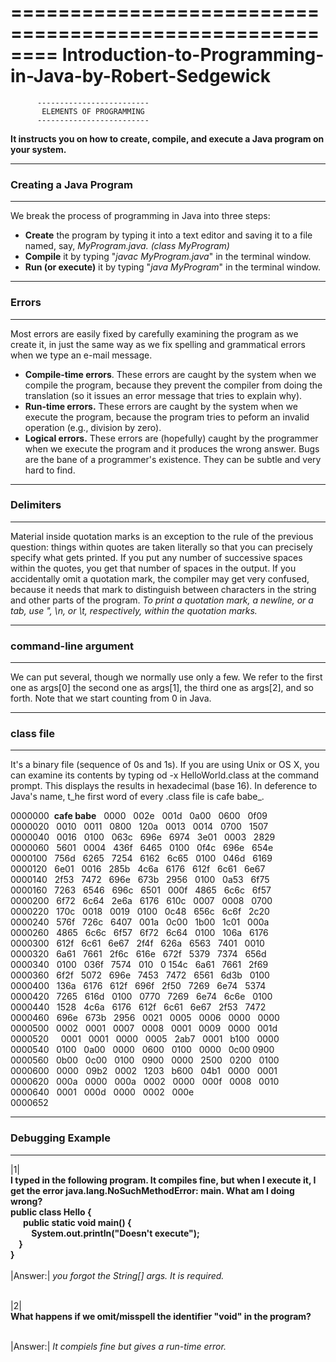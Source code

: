 ========================================================
Introduction-to-Programming-in-Java-by-Robert-Sedgewick
========================================================

          -------------------------
           ELEMENTS OF PROGRAMMING
          -------------------------
**It instructs you on how to create, compile, and execute a Java program on your system.**

-----------------------
### Creating a Java Program
-----------------------

We break the process of programming in Java into three steps:
- **Create** the program by typing it into a text editor and saving it to a file named, say, _MyProgram.java. (class MyProgram)_
- **Compile** it by typing "_javac MyProgram.java_" in the terminal window.
- **Run (or execute)** it by typing "_java MyProgram_" in the terminal window.

------------
 ### Errors
------------

Most errors are easily fixed by carefully examining the program as we create it, in just the same way as we fix spelling and grammatical errors when we type an e-mail message.
- **Compile-time errors**. These errors are caught by the system when we compile the program, because they prevent the compiler from doing the translation (so it issues an error message that tries to explain why).
- **Run-time errors.** These errors are caught by the system when we execute the program, because the program tries to peform an invalid operation (e.g., division by zero).
- **Logical errors.** These errors are (hopefully) caught by the programmer when we execute the program and it produces the wrong answer. Bugs are the bane of a programmer's existence. They can be subtle and very hard to find.

------------------------
### Delimiters
------------------------

Material inside quotation marks is an exception to the rule of the previous question: things within quotes are taken literally so that you can precisely specify what gets printed. If you put any number of successive spaces within the quotes, you get that number of spaces in the output. If you accidentally omit a quotation mark, the compiler may get very confused, because it needs that mark to distinguish between characters in the string and other parts of the program. _To print a quotation mark, a newline, or a tab, use \", \n, or \t, respectively, within the quotation marks._

-----------------------------
### command-line argument
-----------------------------

We can put several, though we normally use only a few. We refer to the first one as args[0] the second one as args[1], the third one as args[2], and so forth. Note that we start counting from 0 in Java.

------------------
### class file
------------------

It's a binary file (sequence of 0s and 1s). If you are using Unix or OS X, you can examine its contents by typing od -x HelloWorld.class at the command prompt. This displays the results in hexadecimal (base 16). In deference to Java's name, t_he first word of every .class file is cafe babe_.

0000000 &nbsp;**cafe babe** &nbsp; 0000 &nbsp;  002e &nbsp;  001d &nbsp;  0a00 &nbsp;  0600  &nbsp; 0f09 <br>
0000020 &nbsp;  0010 &nbsp;  0011 &nbsp;  0800 &nbsp;  120a &nbsp;  0013  &nbsp; 0014 &nbsp;  0700 &nbsp; 1507	<br>
0000040  &nbsp; 0016 &nbsp;  0100 &nbsp;  063c &nbsp;  696e &nbsp;  6974 &nbsp;  3e01 &nbsp;  0003 &nbsp;  2829	<br>
0000060   &nbsp; 5601 &nbsp;   0004  &nbsp;  436f  &nbsp;  6465  &nbsp;  0100 &nbsp;   0f4c  &nbsp;  696e &nbsp;   654e	<br>
0000100  &nbsp;  756d  &nbsp;  6265 &nbsp;   7254  &nbsp;  6162  &nbsp;  6c65  &nbsp;  0100   &nbsp; 046d  &nbsp;  6169	<br>
0000120 &nbsp;  6e01 &nbsp;  0016  &nbsp; 285b &nbsp;  4c6a &nbsp;  6176 &nbsp;  612f  &nbsp; 6c61 &nbsp;  6e67	<br>
0000140  &nbsp; 2f53 &nbsp;  7472 &nbsp;  696e  &nbsp; 673b  &nbsp; 2956  &nbsp; 0100  &nbsp; 0a53  &nbsp; 6f75 <br>
0000160  &nbsp; 7263 &nbsp;  6546 &nbsp;  696c &nbsp;  6501 &nbsp;  000f &nbsp;  4865  &nbsp; 6c6c &nbsp;  6f57 <br>
0000200  &nbsp; 6f72  &nbsp; 6c64 &nbsp;  2e6a &nbsp;  6176  &nbsp; 610c  &nbsp; 0007  &nbsp; 0008  &nbsp; 0700 <br>
0000220  &nbsp; 170c  &nbsp; 0018  &nbsp; 0019  &nbsp; 0100  &nbsp; 0c48 &nbsp;  656c &nbsp;  6c6f  &nbsp; 2c20 <br>
0000240  &nbsp; 576f  &nbsp; 726c  &nbsp; 6407  &nbsp; 001a  &nbsp; 0c00  &nbsp; 1b00  &nbsp; 1c01  &nbsp; 000a <br>
0000260  &nbsp; 4865  &nbsp; 6c6c &nbsp;  6f57  &nbsp; 6f72  &nbsp; 6c64 &nbsp;  0100  &nbsp; 106a  &nbsp; 6176 <br>
0000300  &nbsp; 612f &nbsp;  6c61 &nbsp;  6e67 &nbsp;  2f4f &nbsp;  626a  &nbsp; 6563 &nbsp;  7401 &nbsp;  0010 <br>
0000320  &nbsp; 6a61 &nbsp;  7661 &nbsp;  2f6c &nbsp;  616e  &nbsp; 672f &nbsp;  5379 &nbsp;  7374  &nbsp; 656d <br>
0000340 &nbsp;  0100 &nbsp;  036f  &nbsp; 7574 &nbsp;  010 &nbsp; 0 154c  &nbsp; 6a61  &nbsp; 7661  &nbsp; 2f69 <br>
0000360 &nbsp;  6f2f &nbsp;  5072  &nbsp; 696e  &nbsp; 7453 &nbsp;  7472  &nbsp; 6561  &nbsp; 6d3b  &nbsp; 0100 <br>
0000400  &nbsp; 136a  &nbsp; 6176 &nbsp;  612f &nbsp;  696f  &nbsp; 2f50 &nbsp;  7269  &nbsp; 6e74  &nbsp; 5374 <br>
0000420  &nbsp; 7265 &nbsp;  616d  &nbsp; 0100 &nbsp;  0770  &nbsp; 7269  &nbsp; 6e74  &nbsp; 6c6e &nbsp;  0100 <br>
0000440 &nbsp;  1528  &nbsp; 4c6a &nbsp;  6176  &nbsp; 612f  &nbsp; 6c61  &nbsp; 6e67 &nbsp;  2f53  &nbsp; 7472 <br>
0000460 &nbsp;  696e &nbsp;  673b &nbsp;  2956 &nbsp;  0021  &nbsp; 0005  &nbsp; 0006 &nbsp;  0000  &nbsp; 0000 <br>
0000500  &nbsp; 0002  &nbsp; 0001 &nbsp;  0007  &nbsp; 0008 &nbsp;  0001 &nbsp;  0009 &nbsp;  0000  &nbsp; 001d <br>
0000520  &nbsp;  &nbsp; 0001  &nbsp; 0001 &nbsp;  0000 &nbsp;  0005  &nbsp; 2ab7  &nbsp; 0001  &nbsp; b100  &nbsp; 0000 <br>
0000540  &nbsp; 0100  &nbsp; 0a00  &nbsp; 0000  &nbsp; 0600  &nbsp; 0100 &nbsp;  0000 &nbsp;  0c00 0900 <br>
0000560  &nbsp; 0b00 &nbsp;  0c00 &nbsp;  0100  &nbsp; 0900 &nbsp;  0000  &nbsp; 2500  &nbsp; 0200  &nbsp; 0100 <br>
0000600 &nbsp;  0000  &nbsp; 09b2 &nbsp;  0002 &nbsp;  1203  &nbsp; b600 &nbsp;  04b1  &nbsp; 0000  &nbsp; 0001 <br>
0000620  &nbsp; 000a &nbsp;  0000  &nbsp; 000a  &nbsp; 0002  &nbsp; 0000 &nbsp;  000f  &nbsp; 0008  &nbsp; 0010 <br>
0000640  &nbsp; 0001 &nbsp;  000d  &nbsp; 0000  &nbsp; 0002  &nbsp; 000e <br>
0000652  &nbsp; <br>

------------------
### Debugging Example
------------------
|1|<br>
**I typed in the following program. It compiles fine, but when I execute it, I get the error java.lang.NoSuchMethodError: main. What am I doing wrong?<br>
public class Hello {<br>
 &nbsp;  &nbsp;  &nbsp; public static void main() {<br>
  &nbsp;  &nbsp;  &nbsp;  &nbsp;  &nbsp; System.out.println("Doesn't execute");   <br>
  &nbsp;  &nbsp; }<br>
}**<br><br>
|Answer:| _you forgot the String[] args. It is required._<br><br>

|2|<br>
**What happens if we omit/misspell the identifier "void" in the program?**<br><br>

|Answer:| _It compiels fine but gives a run-time error._




